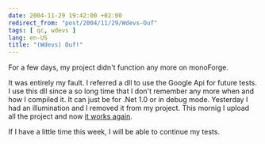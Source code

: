 ```yaml
---
date: 2004-11-29 19:42:00 +02:00
redirect_from: "post/2004/11/29/Wdevs-Ouf"
tags: [ qc, wdevs ]
lang: en-US
title: "(Wdevs) Ouf!"
---
```


For a few days, my project didn't function any more on monoForge.

It was entirely my fault. I referred a dll to use the Google Api for future
tests. I use this dll since a so long time that I don't remember any more when
and how I compiled it. It can just be for .Net 1.0 or in debug mode. Yesterday
I had an illumination and I removed it from my project. This mornig I upload
all the project and now [
it works again](http://web.archive.org/web/20041215050806/http://michel.monoforge.com/default.aspx?idScreen=tests).

If I have a little time this week, I will be able to continue my tests.
